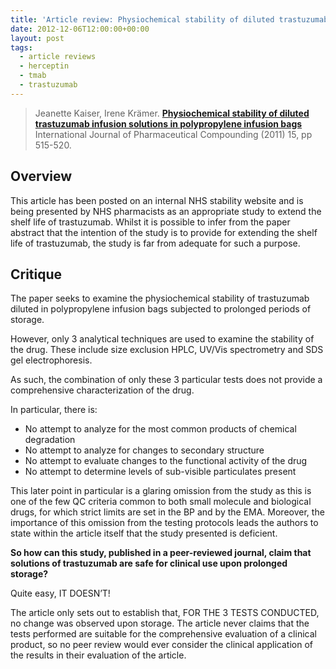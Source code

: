 ```yaml
---
title: 'Article review: Physiochemical stability of diluted trastuzumab infusion solutions in polypropylene infusion bags'
date: 2012-12-06T12:00:00+00:00
layout: post
tags:
  - article reviews
  - herceptin
  - tmab
  - trastuzumab
---
```


> Jeanette Kaiser, Irene Krӓmer. [**Physiochemical stability of diluted trastuzumab infusion solutions in polypropylene infusion bags**](https://ijpc.com/Abstracts/Abstract.cfm?ABS=3399) International Journal of Pharmaceutical Compounding (2011) 15, pp 515-520.

## Overview

This article has been posted on an internal NHS stability website and is being presented by NHS pharmacists as an appropriate study to extend the shelf life of trastuzumab. Whilst it is possible to infer from the paper abstract that the intention of the study is to provide for extending the shelf life of trastuzumab, the study is far from adequate for such a purpose.

## Critique

The paper seeks to examine the physiochemical stability of trastuzumab diluted in polypropylene infusion bags subjected to prolonged periods of storage.

However, only 3 analytical techniques are used to examine the stability of the drug. These include size exclusion HPLC, UV/Vis spectrometry and SDS gel electrophoresis.

As such, the combination of only these 3 particular tests does not provide a comprehensive characterization of the drug.

In particular, there is:

- No attempt to analyze for the most common products of chemical degradation
- No attempt to analyze for changes to secondary structure
- No attempt to evaluate changes to the functional activity of the drug
- No attempt to determine levels of sub-visible particulates present

This later point in particular is a glaring omission from the study as this is one of the few QC criteria common to both small molecule and biological drugs, for which strict limits are set in the BP and by the EMA. Moreover, the importance of this omission from the testing protocols leads the authors to state within the article itself that the study presented is deficient.

**So how can this study, published in a peer-reviewed journal, claim that solutions of trastuzumab are safe for clinical use upon prolonged storage?**

Quite easy, IT DOESN’T!

The article only sets out to establish that, FOR THE 3 TESTS CONDUCTED, no change was observed upon storage. The article never claims that the tests performed are suitable for the comprehensive evaluation of a clinical product, so no peer review would ever consider the clinical application of the results in their evaluation of the article.